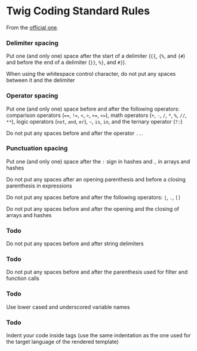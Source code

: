 # Twig Coding Standard Rules

From the [official one](http://twig.sensiolabs.org/doc/coding_standards.html).

### Delimiter spacing

Put one (and only one) space after the start of a delimiter (`{{`, `{%`, and `{#`)
and before the end of a delimiter (`}}`, `%}`, and `#}`).

When using the whitespace control character, do not put any spaces between it and the delimiter

### Operator spacing

Put one (and only one) space before and after the following operators:
comparison operators (`==`, `!=`, `<`, `>`, `>=`, `<=`), math operators (`+`, `-`, `/`, `*`, `%`, `//`, `**`),
logic operators (`not`, `and`, `or`), `~`, `is`, `in`, and the ternary operator (`?:`)

Do not put any spaces before and after the operator `..`.

### Punctuation spacing

Put one (and only one) space after the `:` sign in hashes and `,` in arrays and hashes

Do not put any spaces after an opening parenthesis and before a closing parenthesis in expressions

Do not put any spaces before and after the following operators: `|`, `.`, `[]`

Do not put any spaces before and after the opening and the closing of arrays and hashes

### Todo

Do not put any spaces before and after string delimiters

### Todo

Do not put any spaces before and after the parenthesis used for filter and function calls

### Todo

Use lower cased and underscored variable names

### Todo

Indent your code inside tags (use the same indentation as the one used for the target language of the rendered template)
